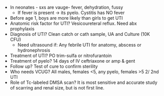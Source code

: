 - In neonates - sxs are vauge- fever, dehydration, fussy
	- If fever is present -> its pyelo. Cystitis has NO fever
- Before age 1, boys are more likely than girls to get UTI
- Anatomic risk factor for UTI? Vesicoureteral reflux. Need abx prophylaxis
- Diagnosis of UTI? Clean catch or cath sample, UA and Culture (10K CFU)
	- Need ultrasound if: Any febrile UTI for anatomy, abscess or hydronephrosis
- Treatment of UTI? PO trim-sulfa or nitrofurantoin
- Treatment of pyelo? 14 days of IV ceftriaxone or amp & gent
- Follow up? Test of cure to confirm sterility
- Who needs VCUG? All males, females <5, any pyelo, females >5 2/ 2nd UTI
- Role of Tc-labeled DMSA scan? It is most sensitive and accurate study of scarring and renal size, but is not first line.